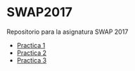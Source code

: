 # SWAP2017
Repositorio para la asignatura SWAP 2017

* [Practica 1 ](practica1/practica1.PNG)
* [Practica 2](practica2/practica2.md)
* [Practica 3](practica2/practica3.md)
